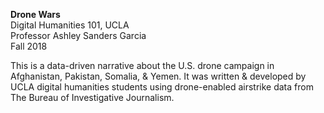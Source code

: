 <b>Drone Wars</b><br />
Digital Humanities 101, UCLA<br />
Professor Ashley Sanders Garcia<br />
Fall 2018<br />

This is a data-driven narrative about the U.S. drone campaign in Afghanistan, Pakistan, Somalia, & Yemen. It was written & developed by UCLA digital humanities students using drone-enabled airstrike data from The Bureau of Investigative Journalism. 
